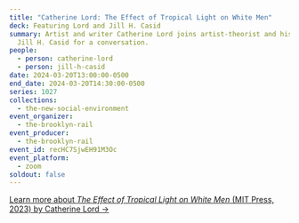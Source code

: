 ```yaml
---
title: "Catherine Lord: The Effect of Tropical Light on White Men"
deck: Featuring Lord and Jill H. Casid
summary: Artist and writer Catherine Lord joins artist-theorist and historian
  Jill H. Casid for a conversation.
people:
  - person: catherine-lord
  - person: jill-h-casid
date: 2024-03-20T13:00:00-0500
end_date: 2024-03-20T14:30:00-0500
series: 1027
collections:
  - the-new-social-environment
event_organizer:
  - the-brooklyn-rail
event_producer:
  - the-brooklyn-rail
event_id: recHC7SjwEH91M3Oc
event_platform:
  - zoom
soldout: false
---
```

[Learn more about *The Effect of Tropical Light on White Men* (MIT Press, 2023) by Catherine Lord →](https://mitpress.mit.edu/9781949484106/the-effect-of-tropical-light-on-white-men/)